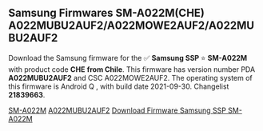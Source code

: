 <h2>Samsung Firmwares SM-A022M(CHE) A022MUBU2AUF2/A022MOWE2AUF2/A022MUBU2AUF2</h2>
Download the Samsung firmware for the ✅ <strong>Samsung SSP </strong> ⭐ <strong>SM-A022M</strong> with product code <strong>CHE</strong> <strong> from Chile</strong>. This firmware has version number PDA <strong>A022MUBU2AUF2</strong> and CSC A022MOWE2AUF2. The operating system of this firmware is Android Q , with build date 2021-09-30. Changelist <strong>21839663</strong>.


[SM-A022M](https://samfirm.shop/samsung/model/SM-A022M)
[A022MUBU2AUF2](https://samfirm.shop/samsung/pda/A022MUBU2AUF2)
[Download Firmware Samsung SSP SM-A022M](https://samfirm.shop/samsung/firmware/461575)

